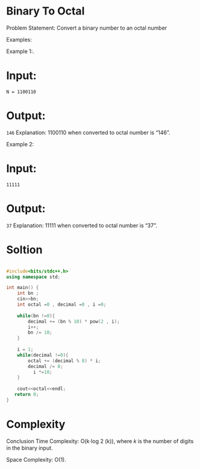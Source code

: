 # Binary To Octal
Problem Statement: Convert a binary number to an octal number

Examples:

Example 1:.
# Input: 
```N = 1100110```
# Output: 
```146```
Explanation: 1100110 when converted to octal number is “146”.

Example 2:
# Input: 
```11111```
# Output: 
```37```
Explanation: 11111 when converted to octal number is “37”.

# Soltion 
```C++

#include<bits/stdc++.h>
using namespace std;

int main() {
    int bn ;
    cin>>bn;
    int octal =0 , decimal =0 , i =0;
    
    while(bn !=0){
        decimal += (bn % 10) * pow(2 , i);
        i++;
        bn /= 10;
    }
    
    i = 1;
    while(decimal !=0){
        octal += (decimal % 8) * i;
        decimal /= 8;
          i *=10;
    }
    
    cout<<octal<<endl;
   return 0;
}
```
# Complexity
Conclusion
Time Complexity: O(k⋅log 2 (k)), where 𝑘 is the number of digits in the binary input.

Space Complexity: O(1).